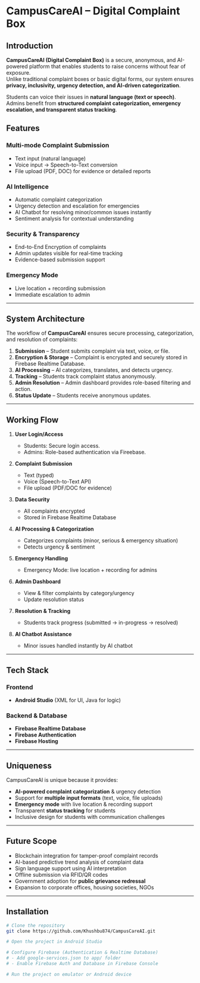 # CampusCareAI – Digital Complaint Box
## Introduction
**CampusCareAI (Digital Complaint Box)** is a secure, anonymous, and AI-powered platform that enables students to raise concerns without fear of exposure.  
Unlike traditional complaint boxes or basic digital forms, our system ensures **privacy, inclusivity, urgency detection, and AI-driven categorization**.  

Students can voice their issues in **natural language (text or speech)**.  
Admins benefit from **structured complaint categorization, emergency escalation, and transparent status tracking**.



## Features

### Multi-mode Complaint Submission
- Text input (natural language)  
- Voice input → Speech-to-Text conversion  
- File upload (PDF, DOC) for evidence or detailed reports  

### AI Intelligence
- Automatic complaint categorization  
- Urgency detection and escalation for emergencies  
- AI Chatbot for resolving minor/common issues instantly  
- Sentiment analysis for contextual understanding  

### Security & Transparency 
- End-to-End Encryption of complaints  
- Admin updates visible for real-time tracking  
- Evidence-based submission support  

### Emergency Mode
- Live location + recording submission  
- Immediate escalation to admin  

---

## System Architecture
The workflow of **CampusCareAI** ensures secure processing, categorization, and resolution of complaints:

1. **Submission** – Student submits complaint via text, voice, or file.  
2. **Encryption & Storage** – Complaint is encrypted and securely stored in Firebase Realtime Database.  
3. **AI Processing** – AI categorizes, translates, and detects urgency.  
4. **Tracking** – Students track complaint status anonymously.  
5. **Admin Resolution** – Admin dashboard provides role-based filtering and action.  
6. **Status Update** – Students receive anonymous updates.  


---

## Working Flow

1. **User Login/Access**  
   - Students: Secure login access.
   - Admins: Role-based authentication via Fireebase.  

2. **Complaint Submission**  
   - Text (typed)  
   - Voice (Speech-to-Text API)  
   - File upload (PDF/DOC for evidence)  

3. **Data Security**  
   - All complaints encrypted  
   - Stored in Firebase Realtime Database  

4. **AI Processing & Categorization**  
   - Categorizes complaints (minor, serious & emergency situation)  
   - Detects urgency & sentiment  

5. **Emergency Handling**  
   - Emergency Mode: live location + recording for admins  

6. **Admin Dashboard**  
   - View & filter complaints by category/urgency  
   - Update resolution status  

7. **Resolution & Tracking**  
   - Students track progress (submitted → in-progress → resolved)  

8. **AI Chatbot Assistance**  
   - Minor issues handled instantly by AI chatbot  

---

## Tech Stack

### Frontend
- **Android Studio** (XML for UI, Java for logic)

### Backend & Database
- **Firebase Realtime Database**  
- **Firebase Authentication**  
- **Firebase Hosting**

---

## Uniqueness
CampusCareAI is unique because it provides:  
- **AI-powered complaint categorization** & urgency detection  
- Support for **multiple input formats** (text, voice, file uploads)  
- **Emergency mode** with live location & recording support  
- Transparent **status tracking** for students  
- Inclusive design for students with communication challenges  

---

## Future Scope
- Blockchain integration for tamper-proof complaint records  
- AI-based predictive trend analysis of complaint data  
- Sign language support using AI interpretation  
- Offline submission via RFID/QR codes  
- Government adoption for **public grievance redressal**  
- Expansion to corporate offices, housing societies, NGOs  

---

## Installation

```bash
# Clone the repository
git clone https://github.com/Khushbu874/CampusCareAI.git

# Open the project in Android Studio

# Configure Firebase (Authentication & Realtime Database)
# - Add google-services.json to app/ folder
# - Enable Firebase Auth and Database in Firebase Console

# Run the project on emulator or Android device
